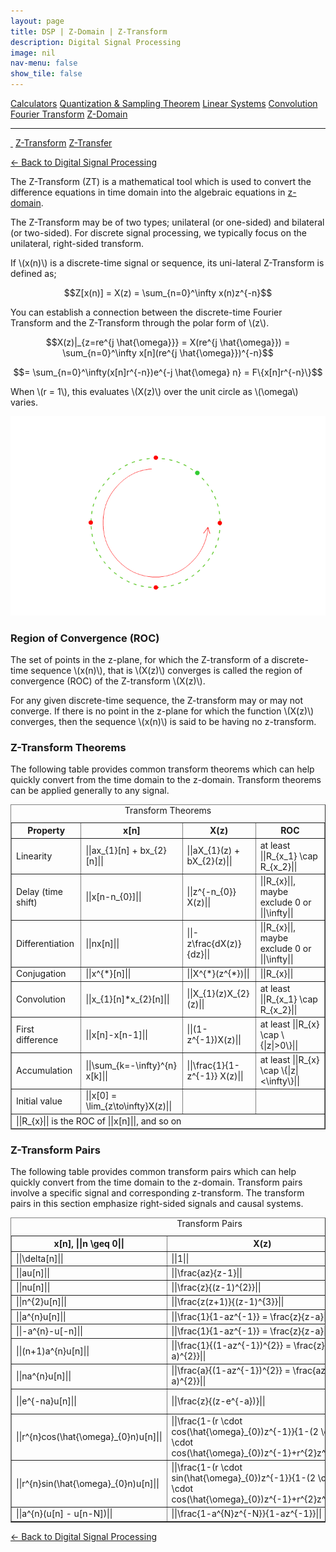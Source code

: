 ```yaml
---
layout: page
title: DSP | Z-Domain | Z-Transform
description: Digital Signal Processing
image: nil
nav-menu: false
show_tile: false
---
```


<script type="text/javascript" id="MathJax-script" async
  src="https://cdn.jsdelivr.net/npm/mathjax@3/es5/tex-mml-chtml.js">
</script>
<script>
MathJax = {
  tex: {
    inlineMath: [['\\(', '\\)'], ['||', '||']]
  }
};
</script>

<a href="../calculators.html" class="button small">Calculators</a>
<a href="../sampling-theorem.html" class="button small">Quantization & Sampling Theorem</a>
<a href="../linear-systems.html" class="button small">Linear Systems</a>
<a href="../convolution.html" class="button small">Convolution</a>
<a href="../fourier-transform" class="button small">Fourier Transform</a>
<a href="../z-domain" class="button special small">Z-Domain</a>

<hr />

<a href="./" style="border-bottom: none;"><i class="icon fa-home">&nbsp;</i></a>
<a href="z-transform.html" class="button special small">Z-Transform</a>
<a href="z-transfer.html" class="button small">Z-Transfer</a>

<a href="/digital-signal-processing">&#x2190; Back to Digital Signal Processing</a>

The Z-Transform (ZT) is a mathematical tool which is used to convert the difference equations in time domain into the algebraic equations in <a href="z-domain.html">z-domain</a>.

The Z-Transform may be of two types; unilateral (or one-sided) and bilateral (or two-sided). For discrete signal processing, we typically focus on the unilateral, right-sided transform.

If \\(x(n)\\) is a discrete-time signal or sequence, its uni-lateral Z-Transform is defined as;

$$Z[x(n)] = X(z) = \sum_{n=0}^\infty x(n)z^{-n}$$

You can establish a connection between the discrete-time Fourier Transform and the Z-Transform through the polar form of \\(z\\).

$$X(z)|_{z=re^{j \hat{\omega}}} = X(re^{j \hat{\omega}}) = \sum_{n=0}^\infty x[n](re^{j \hat{\omega}})^{-n}$$

$$= \sum_{n=0}^\infty(x[n]r^{-n})e^{-j \hat{\omega} n} = F\{x[n]r^{-n}\}$$

When \\(r = 1\\), this evaluates \\(X(z)\\) over the unit circle as \\(\omega\\) varies.

<img src="/assets/images/dsp/unit-circle.png" />

### Region of Convergence (ROC)

The set of points in the z-plane, for which the Z-transform of a discrete-time sequence \\(x(n)\\), that is \\(X(z)\\) converges is called the region of convergence (ROC) of the Z-transform \\(X(z)\\).

For any given discrete-time sequence, the Z-transform may or may not converge. If there is no point in the z-plane for which the function \\(X(z)\\) converges, then the sequence \\(x(n)\\) is said to be having no z-transform.

### Z-Transform Theorems

The following table provides common transform theorems which can help quickly convert from the time domain to the z-domain. Transform theorems
can be applied generally to any signal.

<table dir="ltr" width="500" border="1" 
      summary="list of common z-transform theorems">
  <caption>Transform Theorems</caption>
  <thead>
    <tr>
      <th>Property</th>
      <th>x[n]</th>
      <th>X(z)</th>
      <th>ROC</th>
    </tr>
  </thead>
  <tbody>
    <tr>
      <td>Linearity</td>
      <td>||ax_{1}[n] + bx_{2}[n]||</td>
      <td>||aX_{1}(z) + bX_{2}(z)||</td>
      <td>at least ||R_{x_1} \cap R_{x_2}||</td>
    </tr>
    <tr>
      <td>Delay (time shift)</td>
      <td>||x[n-n_{0}]||</td>
      <td>||z^{-n_{0}} X(z)||</td>
      <td>||R_{x}||, maybe exclude 0 or ||\infty||</td>
    </tr>
    <tr>
      <td>Differentiation</td>
      <td>||nx[n]||</td>
      <td>||-z\frac{dX(z)}{dz}||</td>
      <td>||R_{x}||, maybe exclude 0 or ||\infty||</td>
    </tr>
    <tr>
      <td>Conjugation</td>
      <td>||x^{*}[n]||</td>
      <td>||X^{*}(z^{*})||</td>
      <td>||R_{x}||</td>
    </tr>
    <tr>
      <td>Convolution</td>
      <td>||x_{1}[n]*x_{2}[n]||</td>
      <td>||X_{1}(z)X_{2}(z)||</td>
      <td>at least ||R_{x_1} \cap R_{x_2}||</td>
    </tr>
    <tr>
      <td>First difference</td>
      <td>||x[n]-x[n-1]||</td>
      <td>||(1-z^{-1})X(z)||</td>
      <td>at least ||R_{x} \cap \{|z|>0\}||</td>
    </tr>
    <tr>
      <td>Accumulation</td>
      <td>||\sum_{k=-\infty}^{n} x[k]||</td>
      <td>||\frac{1}{1-z^{-1}} X(z)||</td>
      <td>at least ||R_{x} \cap \{|z|<\infty\}||</td>
    </tr>
    <tr>
      <td>Initial value</td>
      <td>||x[0] = \lim_{z\to\infty}X(z)||</td>
      <td></td>
      <td></td>
    </tr>
  </tbody>
  <tfoot>
    <tr>
      <td colspan="4">||R_{x}|| is the ROC of ||x[n]||, and so on</td>
    </tr>
  </tfoot>
</table>

### Z-Transform Pairs

The following table provides common transform pairs which can help quickly convert from the time domain to the z-domain. Transform pairs involve
a specific signal and corresponding z-transform. The transform pairs in this
section emphasize right-sided signals and causal systems.

<table dir="ltr" width="500" border="1" 
      summary="list of common z-transform pairs">
  <caption>Transform Pairs</caption>
  <thead>
    <tr>
      <th>x[n], ||n \geq 0||</th>
      <th>X(z)</th>
      <th>ROC</th>
    </tr>
  </thead>
  <tbody>
    <tr>
      <td>||\delta[n]||</td>
      <td>||1||</td>
      <td>|||z| > 0||</td>
    </tr>
    <tr>
      <td>||au[n]||</td>
      <td>||\frac{az}{z-1}||</td>
      <td>|||z|>1||</td>
    </tr>
    <tr>
      <td>||nu[n]||</td>
      <td>||\frac{z}{(z-1)^{2}}||</td>
      <td>|||z|>1||</td>
    </tr>
    <tr>
      <td>||n^{2}u[n]||</td>
      <td>||\frac{z(z+1)}{(z-1)^{3}}||</td>
      <td>|||z|>1||</td>
    </tr>
    <tr>
      <td>||a^{n}u[n]||</td>
      <td>||\frac{1}{1-az^{-1}} = \frac{z}{z-a}||</td>
      <td>|||z|>|a|||</td>
    </tr>
    <tr>
      <td>||-a^{n}-u[-n]||</td>
      <td>||\frac{1}{1-az^{-1}} = \frac{z}{z-a}||</td>
      <td>|||z|<|a|||</td>
    </tr>
    <tr>
      <td>||(n+1)a^{n}u[n]||</td>
      <td>||\frac{1}{(1-az^{-1})^{2}} = \frac{z}{(z-a)^{2}}||</td>
      <td>|||z|>|a|||</td>
    </tr>
    <tr>
      <td>||na^{n}u[n]||</td>
      <td>||\frac{a}{(1-az^{-1})^{2}} = \frac{az}{(z-a)^{2}}||</td>
      <td>|||z|>|a|||</td>
    </tr>
    <tr>
      <td>||e^{-na}u[n]||</td>
      <td>||\frac{z}{(z-e^{-a})}||</td>
      <td>|||z|>e^{-a}||</td>
    </tr>
    <tr>
      <td>||r^{n}cos(\hat{\omega}_{0}n)u[n]||</td>
      <td>||\frac{1-(r \cdot cos(\hat{\omega}_{0})z^{-1}}{1-(2 \cdot r \cdot cos(\hat{\omega}_{0})z^{-1}+r^{2}z^{-2}}||</td>
      <td>|||z|>r||</td>
    </tr>
    <tr>
      <td>||r^{n}sin(\hat{\omega}_{0}n)u[n]||</td>
      <td>||\frac{1-(r \cdot sin(\hat{\omega}_{0})z^{-1}}{1-(2 \cdot r \cdot cos(\hat{\omega}_{0})z^{-1}+r^{2}z^{-2}}||</td>
      <td>|||z|>r||</td>
    </tr>
    <tr>
      <td>||a^{n}(u[n] - u[n-N])||</td>
      <td>||\frac{1-a^{N}z^{-N}}{1-az^{-1}}||</td>
      <td>|||z|>0||</td>
    </tr>
  </tbody>
</table>

<a href="/digital-signal-processing">&#x2190; Back to Digital Signal Processing</a>
